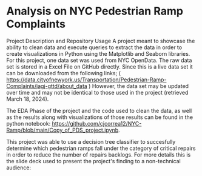 # Analysis on NYC Pedestrian Ramp Complaints


Project Description and Repository Usage
A project meant to showcase the ability to clean data and execute queries to extract the data in order to create visualizations in Python using the Matplotlib and Seaborn libraries. For this project, one data set was used from NYC OpenData. The raw data set is stored in a Excel File on GitHub directly. Since this is a live data set it can be downloaded from the following links; 
( https://data.cityofnewyork.us/Transportation/Pedestrian-Ramp-Complaints/jagj-gttd/about_data ) 
However, the data set may be updated over time and may not be identical to those used in the project (retrieved March 18, 2024).


The EDA Phase of the project and the code used to clean the data, as well as the results along with visualizations of those results can be found in the python notebook: https://github.com/cjcorrea12/NYC-Ramp/blob/main/Copy_of_PDS_project.ipynb.



This project was able to use a decision tree classifier to succesfully determine which pedestrian ramps fall under the category of critical repairs in order to reduce the number of repairs backlogs. For more details this is the slide deck used to present the project's finding to a non-technical audience:

